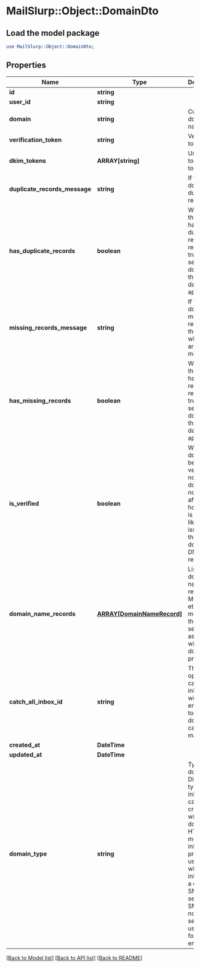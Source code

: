 # MailSlurp::Object::DomainDto

## Load the model package
```perl
use MailSlurp::Object::DomainDto;
```

## Properties
Name | Type | Description | Notes
------------ | ------------- | ------------- | -------------
**id** | **string** |  | 
**user_id** | **string** |  | 
**domain** | **string** | Custom domain name | 
**verification_token** | **string** | Verification tokens | 
**dkim_tokens** | **ARRAY[string]** | Unique token DKIM tokens | 
**duplicate_records_message** | **string** | If the domain is duplicate records. | [optional] 
**has_duplicate_records** | **boolean** | Whether the domain has duplicated required records. If true then see the domain in the dashboard app. | 
**missing_records_message** | **string** | If the domain is missing records then show which pairs are missing. | [optional] 
**has_missing_records** | **boolean** | Whether the domain has missing required records. If true then see the domain in the dashboard app. | 
**is_verified** | **boolean** | Whether domain has been verified or not. If the domain is not verified after 72 hours there is most likely an issue with the domains DNS records. | 
**domain_name_records** | [**ARRAY[DomainNameRecord]**](DomainNameRecord) | List of DNS domain name records (C, MX, TXT) etc that you must add to the DNS server associated with your domain provider. | 
**catch_all_inbox_id** | **string** | The optional catch all inbox that will receive emails sent to the domain that cannot be matched. | [optional] 
**created_at** | **DateTime** |  | 
**updated_at** | **DateTime** |  | 
**domain_type** | **string** | Type of domain. Dictates type of inbox that can be created with domain. HTTP means inboxes are processed using SES while SMTP inboxes use a custom SMTP mail server. SMTP does not support sending so use HTTP for sending emails. | 

[[Back to Model list]](../README#documentation-for-models) [[Back to API list]](../README#documentation-for-api-endpoints) [[Back to README]](../README)


